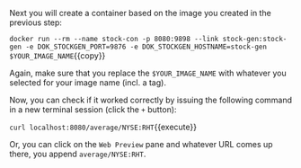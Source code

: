 Next you will create a container based on the image you created in the previous step:

`docker run --rm --name stock-con -p 8080:9898 --link stock-gen:stock-gen -e DOK_STOCKGEN_PORT=9876 -e DOK_STOCKGEN_HOSTNAME=stock-gen $YOUR_IMAGE_NAME`{{copy}}

Again, make sure that you replace the `$YOUR_IMAGE_NAME` with whatever you selected for your image name (incl. a tag).

Now, you can check if it worked correctly by issuing the following command in a new terminal session (click the `+` button):

`curl localhost:8080/average/NYSE:RHT`{{execute}}

Or, you can click on the `Web Preview` pane and whatever URL comes up there, you append `average/NYSE:RHT`.

